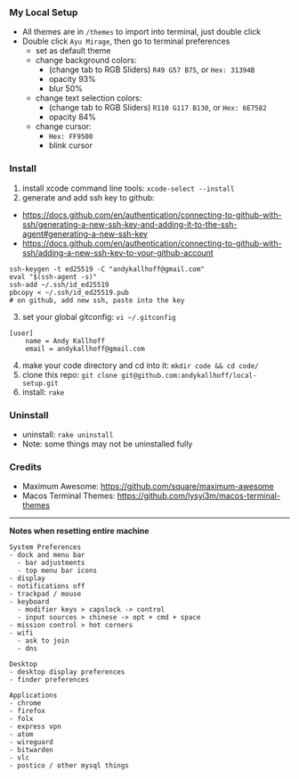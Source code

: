 ### My Local Setup
- All themes are in `/themes` to import into terminal, just double click
- Double click `Ayu Mirage`, then go to terminal preferences
  - set as default theme
  - change background colors:
    - (change tab to RGB Sliders) `R49 G57 B75`, or `Hex: 31394B`
    - opacity 93%
    - blur 50%
  - change text selection colors:
    - (change tab to RGB Sliders) `R110 G117 B130`, or `Hex: 6E7582`
    - opacity 84%
  - change cursor:
    - `Hex: FF9500`
    - blink cursor

### Install
1) install xcode command line tools: `xcode-select --install`
2) generate and add ssh key to github:
  - https://docs.github.com/en/authentication/connecting-to-github-with-ssh/generating-a-new-ssh-key-and-adding-it-to-the-ssh-agent#generating-a-new-ssh-key
  - https://docs.github.com/en/authentication/connecting-to-github-with-ssh/adding-a-new-ssh-key-to-your-github-account
```
ssh-keygen -t ed25519 -C "andykallhoff@gmail.com"
eval "$(ssh-agent -s)"
ssh-add ~/.ssh/id_ed25519
pbcopy < ~/.ssh/id_ed25519.pub
# on github, add new ssh, paste into the key
```
3) set your global gitconfig: `vi ~/.gitconfig`
```
[user]
	name = Andy Kallhoff
	email = andykallhoff@gmail.com
```
4) make your code directory and cd into it: `mkdir code && cd code/`
5) clone this repo: `git clone git@github.com:andykallhoff/local-setup.git`
6) install: `rake`


### Uninstall
- uninstall: `rake uninstall`
- Note: some things may not be uninstalled fully

### Credits
- Maximum Awesome: https://github.com/square/maximum-awesome
- Macos Terminal Themes: https://github.com/lysyi3m/macos-terminal-themes

---------------------------------------------------------------------------

**Notes when resetting entire machine**
```
System Preferences
- dock and menu bar
  - bar adjustments
  - top menu bar icons
- display
- notifications off
- trackpad / mouse
- keyboard
  - modifier keys > capslock -> control
  - input sources > chinese -> opt + cmd + space
- mission control > hot corners
- wifi
  - ask to join
  - dns

Desktop
- desktop display preferences
- finder preferences

Applications
- chrome
- firefox
- folx
- express vpn
- atom
- wireguard
- bitwarden
- vlc
- postico / other mysql things
```
